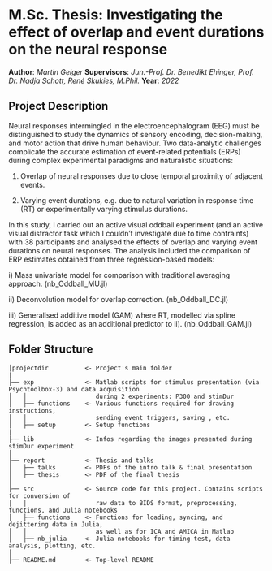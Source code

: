 # **M.Sc. Thesis: Investigating the effect of overlap and event durations on the neural response**
**Author**: *Martin Geiger*
**Supervisors**: *Jun.-Prof. Dr. Benedikt Ehinger, Prof. Dr. Nadja Schott, René Skukies, M.Phil.*
**Year**: *2022*
## Project Description
Neural responses intermingled in the electroencephalogram (EEG) must be distinguished to study the dynamics of sensory encoding, decision-making, and motor action that drive human behaviour. Two data-analytic challenges complicate the accurate estimation of event-related potentials (ERPs) during complex experimental paradigms and naturalistic situations: 

1) Overlap of neural responses due to close temporal proximity of adjacent events. 

2) Varying event durations, e.g. due to natural variation in response time (RT) or experimentally varying stimulus durations.

In this study, I carried out an active visual oddball experiment (and an active visual distractor task which I couldn’t investigate due to time contraints) with 38 participants and analysed the effects of overlap and varying event durations on neural responses. The analysis included the comparison of ERP estimates obtained from three regression-based models:

i) Mass univariate model for comparison with traditional averaging approach. (nb_Oddball_MU.jl)

ii) Deconvolution model for overlap correction. (nb_Oddball_DC.jl)

iii)  Generalised additive model (GAM) where RT, modelled via spline regression, is added as an additional predictor to ii). (nb_Oddball_GAM.jl)

## Folder Structure 
```
│projectdir          <- Project's main folder
|
├── exp              <- Matlab scripts for stimulus presentation (via Psychtoolbox-3) and data acquisition
│   │                   during 2 experiments: P300 and stimDur
│   ├── functions    <- Various functions required for drawing instructions, 
│   │                   sending event triggers, saving , etc.
│   ├── setup        <- Setup functions
|
├── lib              <- Infos regarding the images presented during stimDur experiment
│
├── report           <- Thesis and talks
│   ├── talks        <- PDFs of the intro talk & final presentation
│   ├── thesis       <- PDF of the final thesis
│
├── src              <- Source code for this project. Contains scripts for conversion of 
│   │                   raw data to BIDS format, preprocessing, functions, and Julia notebooks
│   ├── functions    <- Functions for loading, syncing, and dejittering data in Julia, 
│   │                   as well as for ICA and AMICA in Matlab
│   ├── nb_julia     <- Julia notebooks for timing test, data analysis, plotting, etc.
│
├── README.md        <- Top-level README
```
